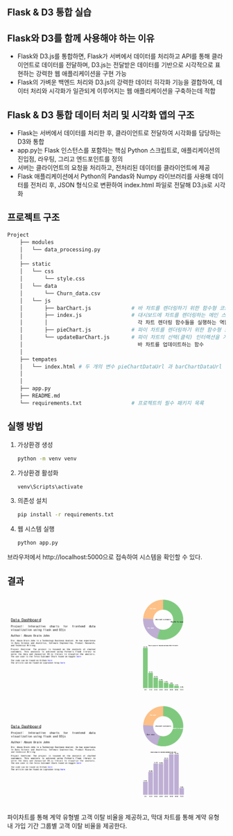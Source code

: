 ## Flask & D3 통합 실습

## Flask와 D3를 함께 사용해야 하는 이유
- Flask와 D3.js를 통합하면, Flask가 서버에서 데이터를 처리하고 API를 통해 클라이언트로 데이터를 전달하며, D3.js는 전달받은 데이터를 기반으로 시각적으로 표현하는 강력한 웹 애플리케이션을 구현 가능
- Flask의 가벼운 백엔드 처리와 D3.js의 강력한 데이터 히각화 기능을 결합하여, 데이터 처리와 시각화가 일관되게 이루어지는 웹 애플리케이션을 구축하는데 적합

## Flask & D3 통합 데이터 처리 및 시각화 앱의 구조
- Flask는 서버에서 데이터를 처리한 후, 클라이언트로 전달하여 시각화를 담당하는 D3와 통합
- app.py는 Flask 인스턴스를 포함하는 핵심 Python 스크립트로, 애플리케이션의 진입점, 라우팅, 그리고 엔드포인트를 정의
- 서버는 클라이언트의 요청을 처리하고, 전처리된 데이터를 클라이언트에 제공
- Flask 애플리케이션에서 Python의 Pandas와 Numpy 라이브러리를 사용해 데이터를 전처리 후, JSON 형식으로 변환하여 index.html 파일로 전달해 D3.js로 시각화

## 프로젝트 구조
```bash
Project
    ├── modules
    │   └── data_processing.py
    │
    ├── static
    │   └── css
    │       └── style.css
    │   └── data
    │       └── Churn_data.csv
    │   └── js
    │       ├── barChart.js             # 바 차트를 렌더링하기 위한 함수형 코드
    │       ├── index.js                # 대시보드에 차트를 렌더링하는 메인 스크립트를 포함하며, 
    │       │                             각 차트 렌더링 함수들을 실행하는 역할
    │       ├── pieChart.js             # 파이 차트를 렌더링하기 위한 함수형 코드
    │       └── updateBarChart.js       # 파이 차트의 선택(클릭) 인터랙션을 기반으로
    │                                     바 차트를 업데이트하는 함수
    │
    ├── tempates
    │   └── index.html # 두 개의 변수 pieChartDataUrl 과 barChartDataUrl 을 사용하여 라우팅 URL을 통해 JSON 응답 데이터를 가져와 차트를 렌더링하는 템플릿
    │
    │
    ├── app.py
    ├── README.md
    └── requirements.txt                # 프로젝트의 필수 패키지 목록
```

## 실행 방법
1. 가상환경 생성
    ```bash
    python -m venv venv
    ```
2. 가상환경 활성화
    ```bash
    venv\Scripts\activate
    ```
3. 의존성 설치
    ```bash
    pip install -r requirements.txt
    ```
4. 웹 시스템 실행
    ```bash
    python app.py
    ```
브라우저에서 http://localhost:5000으로 접속하여 시스템을 확인할 수 있다.

## 결과
![alt text](images_for_README/image-1.png)
![alt text](images_for_README/image-2.png)

파이차트를 통해 계약 유형별 고객 이탈 비율을 제공하고, 막대 차트를 통해 계약 유형 내 가입 기간 그룹별 고객 이탈 비율을 제공한다.
